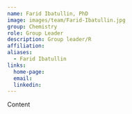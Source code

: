 ```yaml
---
name: Farid Ibatullin, PhD
image: images/team/Farid-Ibatullin.jpg
group: Chemistry
role: Group Leader
description: Group leader/R
affiliation: 
aliases:
  - Farid Ibatullin
links:
  home-page: 
  email: 
  linkedin: 
---
```


Content
<br>


